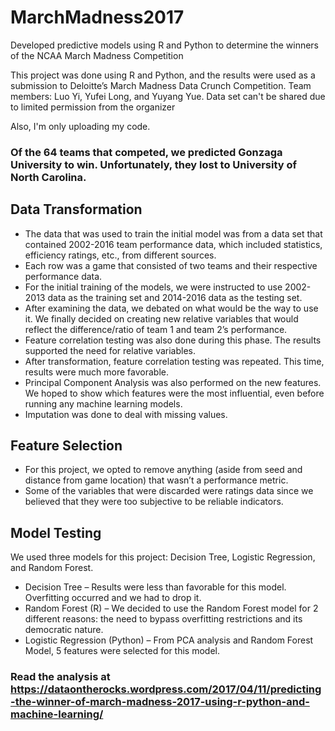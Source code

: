 # MarchMadness2017
Developed predictive models using R and Python to determine the winners of the NCAA March Madness Competition

This project was done using R and Python, and the results were used as a submission to Deloitte’s March Madness Data Crunch Competition. Team members: Luo Yi, Yufei Long, and Yuyang Yue. Data set can't be shared due to limited permission from the organizer

Also, I'm only uploading my code.

### Of the 64 teams that competed, we predicted Gonzaga University to win. Unfortunately, they lost to University of North Carolina.

## Data Transformation
- The data that was used to train the initial model was from a data set that contained 2002-2016 team performance data, which included statistics, efficiency ratings, etc.,  from different sources. 
- Each row was a game that consisted of two teams and their respective performance data. 
- For the initial training of the models, we were instructed to use 2002-2013 data as the training set and 2014-2016 data as the testing set. 
- After examining the data, we debated on what would be the way to use it. We finally decided on creating new relative variables that would reflect the difference/ratio of team 1 and team 2’s performance. 
- Feature correlation testing was also done during this phase. The results supported the need for relative variables.
- After transformation, feature correlation testing was repeated. This time, results were much more favorable. 
- Principal Component Analysis was also performed on the new features. We hoped to show which features were the most influential, even before running any machine learning models. 
- Imputation was done to deal with missing values. 

## Feature Selection
- For this project, we opted to remove anything (aside from seed and distance from game location) that wasn’t a performance metric. 
- Some of the variables that were discarded were ratings data since we believed that they were too subjective to be reliable indicators.

## Model Testing
We used three models for this project: Decision Tree, Logistic Regression, and Random Forest.
- Decision Tree – Results were less than favorable for this model. Overfitting occurred and we had to drop it.
- Random Forest (R) – We decided to use the Random Forest model for 2 different reasons: the need to bypass overfitting restrictions and its democratic nature.
- Logistic Regression (Python) – From PCA analysis and Random Forest Model, 5 features were selected for this model. 

### Read the analysis at https://dataontherocks.wordpress.com/2017/04/11/predicting-the-winner-of-march-madness-2017-using-r-python-and-machine-learning/
